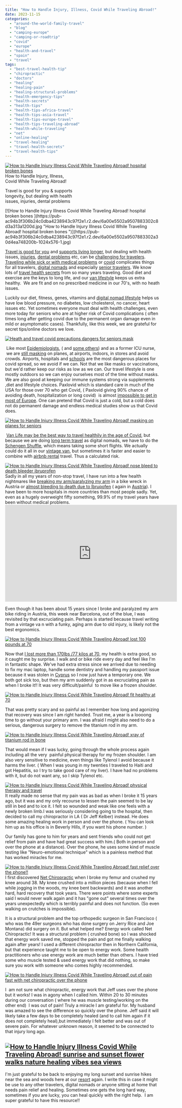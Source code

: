 ```yaml
---
title: "How to Handle Injury, Illness, Covid While Traveling Abroad!"
date: 2023-11-15
categories: 
  - "around-the-world-family-travel"
  - "blog"
  - "camping-europe"
  - "camping-or-roadtrip"
  - "covid"
  - "europe"
  - "health-and-travel"
  - "spain"
  - "travel"
tags: 
  - "best-travel-health-tip"
  - "chiropractic"
  - "doctors"
  - "healing"
  - "healing-pain"
  - "healing-structural-problems"
  - "health-emergency-tips"
  - "health-secrets"
  - "health-tips"
  - "health-tips-africa-travel"
  - "health-tips-asia-travel"
  - "health-tips-europe-travel"
  - "health-tips-traveling-abroad"
  - "health-while-traveling"
  - "net"
  - "online-healing"
  - "travel-healing"
  - "travel-health-secrets"
  - "travel-health-tips"
---
```


[![How to Handle Injury  Illness  Covid While Traveling Abroad! hospital broken bones ](https://pub-ac94b3f306b24c0dba4238943c97f2e1.r2.dev/6a00e5502a9507883302c8d3a3139b200d.jpg "How to Handle Injury  Illness  Covid While Traveling Abroad! hospital broken bones ")](https://pub-ac94b3f306b24c0dba4238943c97f2e1.r2.dev/6a00e5502a9507883302a30d4ea748200b-1024x576-1.jpg)How to Handle Injury, Illness,  
Covid While Traveling Abroad!  
  
Travel is good for you & supports  
longevity, but dealing with health  
issues, injuries, dental problems 

<!--more--> [![How to Handle Injury  Illness  Covid While Traveling Abroad! hospital broken bones ](https://pub-ac94b3f306b24c0dba4238943c97f2e1.r2.dev/6a00e5502a9507883302c8d3a313a1200d.jpg "How to Handle Injury  Illness  Covid While Traveling Abroad! hospital broken bones ")](https://pub-ac94b3f306b24c0dba4238943c97f2e1.r2.dev/6a00e5502a9507883302a30d4ea748200b-1024x576-1.jpg)  
  
[Travel is good for you](http://soultravelers3new.local/2009/11/lifestyle-design-a-winter-in-spain-extendedtravel-digitalnomad-miniretirement-4hww-travel.html) and [supports living longer](http://soultravelers3new.local/2013/05/healing-sun-vitamin-d-major-improvements.html), but dealing with health issues, [injuries](http://soultravelers3new.local/2007/03/black-eyed-pea.html), [dental problems](http://soultravelers3new.local/2013/03/curing-gum-disease-and-cavities-naturally.html) etc, can be [challenging for travelers](http://soultravelers3new.local/2011/10/travel-distasters-vacation-nightmares.html). [Traveling while sick or with medical problems](http://soultravelers3new.local/2012/10/traveling-while-sick-or-with-health-medical-challenges.html) or [covid](http://soultravelers3new.local/2022/08/getting-covid-while-traveling-vacationing-abroad-tips.html#more) complicates things for all travelers, [digital nomads](http://soultravelers3new.local/2022/11/best-warm-winter-digital-nomad-destinations-.html) and especially [senior travelers](http://soultravelers3new.local/2022/03/retirement-traveling-around-the-world.html). We know lots of [travel health secrets](http://soultravelers3new.local/2011/09/travel-health-secrets-for-long-term-digital-nomads.html#more]) from so many years traveling. Good diet and exercise are the keys to long life, and our [van lifestyle](http://soultravelers3new.local/2023/09/diy-luxury-glamping-near-barcelona-.html) keeps us extra healthy.  We are fit and on no prescribed medicine in our 70's, with no heath issues.  
  
Luckily our diet, fitness, genes, vitamins and [digital nomad lifestyle](http://soultravelers3new.local/2022/09/vacation-vs-full-time-travel-digital-nomad-lifestyle.html) helps us have low blood pressure, no diabetes, low cholesterol, no cancer, heart issues etc. Yet sometimes everyone must deal with health challenges, even more today for seniors who are at higher risk of Covid complications ( often times long after getting covid due to the permanent organ damage even in mild or asymptomatic cases). Thankfully, like this week, we are grateful for secret tips/online doctors we love.   
  
  
[![Heath and travel covid precautions dangers for seniors mask](https://pub-ac94b3f306b24c0dba4238943c97f2e1.r2.dev/6a00e5502a9507883302c8d39ece44200c.jpg "Heath and travel covid precautions dangers for seniors mask")](https://pub-ac94b3f306b24c0dba4238943c97f2e1.r2.dev/40042954719e1f16eb49b3138ef7e959.jpg)  
  
  
 Like most [Epidemiologists](https://necsi.edu/eric-feigl-ding), ( and [some others](https://twitter.com/nicktsergas/status/1719843617345323370?s=20)) and as a former ICU nurse,  we are [still masking](https://edition.cnn.com/2023/11/09/health/tom-frieden-covid-19-misconceptions/index.html) on planes, at airports, indoors, in stores and avoid crowds. Airports, hospitals and [schools](https://today.uconn.edu/2023/10/epa-testing-shows-the-power-of-d-i-y-air-filters-to-trap-viruses/?utm_source=CanadaHealthwatch#) are the most dangerous places for covid spread, so we avoid if we can. Not that we like masks or vaccinations, but we'd rather keep our risks as low as we can. Our travel lifestyle is one mostly outdoors so we can enjoy ourselves most of the time without masks. We are also good at keeping our immune systems strong via supplements ,diet and lifestyle choices. Paxlovid which is standard care in much of the USA for those over 70 who get Covid, ( Paxlovid giving 90% chance of avoiding death, hospitalization or long covid)  is almost [impossible to get in most of Europe](https://www.surinenglish.com/spain/spain-pfizer-covid-treatments-20220606173736-nt.html). One can pretend that Covid is just a cold, but a cold does not do permanent damage and endless medical studies show us that Covid does.  
  
[![How to Handle Injury  Illness   Covid While Traveling Abroad! masking on planes for seniors](https://pub-ac94b3f306b24c0dba4238943c97f2e1.r2.dev/6a00e5502a9507883302c8d3a33026200d.jpg "How to Handle Injury  Illness   Covid While Traveling Abroad! masking on planes for seniors")](https://pub-ac94b3f306b24c0dba4238943c97f2e1.r2.dev/6a00e5502a9507883302a30d4ea748200b-1024x576-1.jpg)  
  
  
 [Van Life may be the best way to travel healthily in the age of Covid](https://eu.usatoday.com/story/money/cars/2021/02/17/van-life-coronavirus-pandemic-remote-work-mercedes-sprinter-van-life/4371726001/), but because we are doing [long term travel](http://soultravelers3new.local/2011/11/slow-travel.html) as digital nomads, we have to do the [Schengen Shuffle](http://soultravelers3new.local/2023/05/what-is-schengen-shuffle-travel-how-to-do-it.html), which means taking some short flights. We actually could do it all in our [vintage van](http://soultravelers3new.local/2022/06/tiny-house-on-wheels-vintage-rv-remodel-.html#more), but sometimes it is faster and easier to combine with [airbnb rental](http://soultravelers3new.local/2023/04/the-best-stunning-airbnb-in-dubrovnik-low-budget-.html) travel. Thus a calculated risk.  
  
  
[![How to Handle Injury  Illness  Covid While Traveling Abroad! nose bleed to death bleeder ibruprofen](https://pub-ac94b3f306b24c0dba4238943c97f2e1.r2.dev/6a00e5502a9507883302c8d3a2baba200b.jpg "How to Handle Injury  Illness  Covid While Traveling Abroad! nose bleed to death bleeder ibruprofen")](https://pub-ac94b3f306b24c0dba4238943c97f2e1.r2.dev/a8c794eecda672c979e4cfdfb25126e9.jpg)  
Sadly in all my years of non-stop travel, I have run into a few health nightmares like [breaking my arm/paralyzing my arm](http://soultravelers3new.local/2009/09/-a-travelers-tragic-tale-handling-travel-disasters-medical-emergency-.html) in a bike wreck in Austria or [almost bleeding to death due to Ibrupofen](http://soultravelers3new.local/2007/11/bloody-monday-i.html) ( again in [Austria](http://soultravelers3new.local/2014/10/why-i-wont-visit-austria-again.html#more)). I have been to more hospitals in more countries than most people sadly. Yet, even as a hugely overweight fifty something, 99.9% of my travel years have been without medical problems. <iframe allow="accelerometer; autoplay; clipboard-write; encrypted-media; gyroscope; picture-in-picture; web-share" allowfullscreen frameborder="0" height="315" src="https://www.youtube.com/embed/8-yu6NcAwGc?si=yBSfrPPUjRLmL-4u" title="YouTube video player" width="560"></iframe>

  
  
Even though it has been about 15 years since I broke and paralyzed my arm bike riding in Austria, this week near Barcelona, out of the blue, I was revisited by that excruciating pain. Perhaps is started because travel writing from a vintage va n with a funky, aging arm due to old injury, is likely not the best ergonomics.   
  
[![How to Handle Injury  Illness  Covid While Traveling Abroad! lost 100 pounds at 70](https://pub-ac94b3f306b24c0dba4238943c97f2e1.r2.dev/6a00e5502a9507883302c8d3a2d659200b.jpg "How to Handle Injury  Illness  Covid While Traveling Abroad! lost 100 pounds at 70")](https://pub-ac94b3f306b24c0dba4238943c97f2e1.r2.dev/6a00e5502a9507883302a30d4ea748200b-1024x576-1.jpg)  
  
Now that [I lost more than 170lbs /77 kilos at 70,](http://soultravelers3new.local/2023/03/how-i-lost-170lbs77-kilos-at-70.html#more) my health is extra good, so it caught me by surprise. I walk and or bike ride every day and feel like I'm in fantastic shape. We've had extra stress since we arrived due to needing to fix my mac laptop, handle some dentistry and handling my passport issue because it was stolen in [Cyprus](http://soultravelers3new.local/2023/02/larnaca-travel-tips-.html) so I now just have a temporary one. We both got sick too, but then my arm suddenly got in as excruciating pain as when I broke it!! It was very difficult/painful  to move like a frozen shoulder.   
  
[![How to Handle Injury  Illness  Covid While Traveling Abroad! fit healthy at 70](https://pub-ac94b3f306b24c0dba4238943c97f2e1.r2.dev/6a00e5502a9507883302c8d3a2d6a7200b.jpg "How to Handle Injury  Illness  Covid While Traveling Abroad! fit healthy at 70")](https://pub-ac94b3f306b24c0dba4238943c97f2e1.r2.dev/6a00e5502a9507883302a30d4ea748200b-1024x576-1.jpg)  
  
That was pretty scary and so painful as I remember how long and agonizing that recovery was since I am right handed. Trust me, a year is a loooong time to go without your primary arm. I was afraid I might also need to do a serious, dangerous surgery to remove the titanium rod in my arm.   
  
[![How to Handle Injury  Illness  Covid While Traveling Abroad! xray of titanium rod in bone ](https://pub-ac94b3f306b24c0dba4238943c97f2e1.r2.dev/6a00e5502a9507883302c8d39ed1ac200c.jpg "How to Handle Injury  Illness  Covid While Traveling Abroad! xray of titanium rod in bone ")](https://pub-ac94b3f306b24c0dba4238943c97f2e1.r2.dev/f77ed43c9853300bae7e6f2bd31684f1.jpg)  
  
That would mean if I was lucky, going through the whole process again including all the very  painful physical therapy for my frozen shoulder. I am also very sensitive to medicine, even things like Tylenol I avoid because it harms the liver. ( When I was young in my twenties I traveled to Haiti and got Hepatitis, so I try to take good care of my liver). I have had no problems with it, but do not want any, so I skip Tylenol etc.   
  
[![How to Handle Injury  Illness  Covid While Traveling Abroad! physical therapy  and travel ](https://pub-ac94b3f306b24c0dba4238943c97f2e1.r2.dev/6a00e5502a9507883302c8d3a2d734200b.jpg "How to Handle Injury  Illness  Covid While Traveling Abroad! physical therapy  and travel ")](https://pub-ac94b3f306b24c0dba4238943c97f2e1.r2.dev/6a00e5502a9507883302a30d4ea748200b-1024x576-1.jpg)  
It really made no sense that my pain was as bad as when I broke it 15 years ago, but it was and my only recourse to lessen the pain seemed to be lay still in bed and to ice it. I felt so wounded and weak like one feels with a newly broken limb.I was seriously considering going to the hospital, then decided to call my chiropractor in LA ( Dr Jeff Kelber) instead. He does some amazing healing work in person and over the phone. ( You can look him up as his office is in Beverly Hills, if you want his phone number. )  
  
Our family has gone to him for years and sent friends who could not get relief from pain and have had great success with him.( Both in person and over the phone at a distance). Over the phone, he uses some kind of muscle testing like "Neuro-emotional technique" which is a painless method that has worked miracles for me.  
  
[![How to Handle Injury  Illness  Covid While Traveling Abroad! fast relief over the phone!!](https://pub-ac94b3f306b24c0dba4238943c97f2e1.r2.dev/6a00e5502a9507883302c8d3a3346e200d.jpg "How to Handle Injury  Illness  Covid While Traveling Abroad! fast relief over the phone!!")](https://pub-ac94b3f306b24c0dba4238943c97f2e1.r2.dev/6a00e5502a9507883302a30d4ea748200b-1024x576-1.jpg)  
I first discovered [Net Chiropractic](https://www.netmindbody.com/more-information/net-research/) when I broke my femur and crushed my knee around 38. My knee crushed into a million pieces (because when I fell while jogging in the woods, my knee bent backwards) and it was another hard, hard recovery that took years. There were points where some experts said I would never walk again and it has "gone out" several times over the years unexpectedly which is terribly painful and does not function. (So even walking on crutches is impossible).   
  
It is a structural problem and the top orthopedic surgeon in San Francisco ( who was the 49er surgeons who has done surgery on Jerry Rice and Joe Montana) did surgery on it. But what helped me? Energy work called Net Chiropractic! It was a structural problem ( crushed bone) so I was shocked that energy work saved me, stopped the pain and got me finally walking again after years! I used a different chiropractor then in Northern California, but that experience taught me to be open to energy work. Some health practitioners who use energy work are much better than others. I have tried some who muscle tested & used energy work that did nothing, so make sure you work with someone who comes highly recommended.   
  
[![How to Handle Injury  Illness  Covid While Traveling Abroad! out of pain fast with net chiropractic over the phone](https://pub-ac94b3f306b24c0dba4238943c97f2e1.r2.dev/6a00e5502a9507883302c8d3a334d4200d.jpg "How to Handle Injury  Illness  Covid While Traveling Abroad! out of pain fast with net chiropractic over the phone")](https://pub-ac94b3f306b24c0dba4238943c97f2e1.r2.dev/158eb4c4de8865169b401669bf943c77.jpg)  
  
I  am not sure what chiropractic, energy work that Jeff uses over the phone but it works! I was in agony when I called him. Within 20 to 30 minutes during our conversation ( where he was muscle testing/working on the other end)  I was out of pain! Truly a miracle I am grateful for. My husband was amazed to see the difference so quickly over the phone. Jeff said it will likely take a few days to be completely healed (and to call him again if it does not completely heal),but immediately I felt better and was out of severe pain. For whatever unknown reason, it seemed to be connected to that injury long ago. 

## [![How to Handle Injury  Illness  Covid While Traveling Abroad! sunrise and sunset flower walks nature healing vibes sea views ](https://pub-ac94b3f306b24c0dba4238943c97f2e1.r2.dev/6a00e5502a9507883302c8d39ed5b4200c.jpg "How to Handle Injury  Illness  Covid While Traveling Abroad! sunrise and sunset flower walks nature healing vibes sea views ")](https://pub-ac94b3f306b24c0dba4238943c97f2e1.r2.dev/6a00e5502a9507883302c8d399317f200c-2048x1291-1.jpg)

I'm just grateful to be back to enjoying my long sunset and sunrise hikes near the sea and woods here at our [resort](http://soultravelers3new.local/2022/05/cheap-furnished-rentals-in-barcelona-beach-resort.html) again. I write this in case it might be use to any other travelers, digital nomads or anyone sitting at home that needs pain relief and healing. Sometimes one gets the long hard way, sometimes if you are lucky, you can heal quickly with the right help.  I am super grateful to have this resource!!
